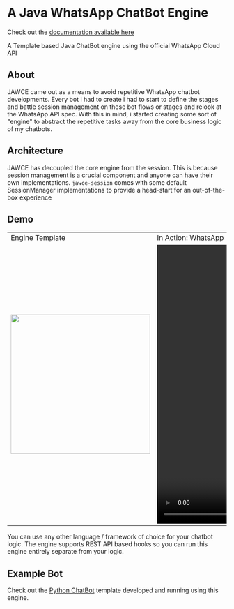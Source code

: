 # A Java WhatsApp ChatBot Engine

Check out the [documentation available here](https://docs.page/donnc/jawce)

A Template based Java ChatBot engine using the official WhatsApp Cloud API

## About
JAWCE came out as a means to avoid repetitive WhatsApp chatbot developments. 
Every bot i had to create i had to start to define the stages and battle session management on these bot flows or stages and relook at the WhatsApp API spec.
With this in mind, i started creating some sort of "engine" to abstract the repetitive tasks away from the core business logic of my chatbots.

## Architecture
JAWCE has decoupled the core engine from the session. This is because session management is a crucial component and anyone can have their own  implementations.
`jawce-session` comes with some default SessionManager implementations to provide a head-start for an out-of-the-box experience

## Demo
<table>
   <tr>
      <td> Engine Template</td>
      <td> In Action: WhatsApp</td>
   </tr>
   <tr>
      <td><img width="320" src="/docs/assets/templates.png"></td>
      <td><video width="320" height="640" src="https://github.com/DonnC/jawce/assets/47761288/f1c9754e-5f29-455e-ba57-54cf7338286b"></td>
   </tr>
</table>

You can use any other language / framework of choice for your chatbot logic. The engine supports REST API based hooks so you can run this engine entirely separate from your logic.


## Example Bot
Check out the [Python ChatBot](https://github.com/DonnC/py-jawce-chatbot) template developed and running using this engine.
